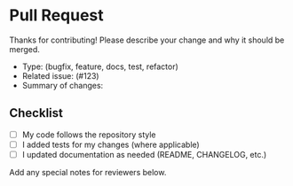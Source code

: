 # Pull Request

Thanks for contributing! Please describe your change and why it should be merged.

- Type: (bugfix, feature, docs, test, refactor)
- Related issue: (#123)
- Summary of changes:

## Checklist

- [ ] My code follows the repository style
- [ ] I added tests for my changes (where applicable)
- [ ] I updated documentation as needed (README, CHANGELOG, etc.)

Add any special notes for reviewers below.
